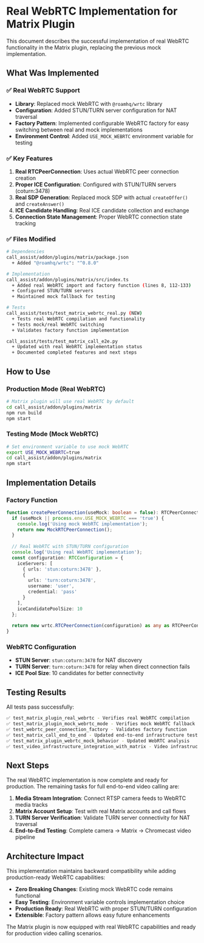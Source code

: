 # Real WebRTC Implementation for Matrix Plugin

This document describes the successful implementation of real WebRTC functionality in the Matrix plugin, replacing the previous mock implementation.

## What Was Implemented

### ✅ Real WebRTC Support
- **Library**: Replaced mock WebRTC with `@roamhq/wrtc` library
- **Configuration**: Added STUN/TURN server configuration for NAT traversal
- **Factory Pattern**: Implemented configurable WebRTC factory for easy switching between real and mock implementations
- **Environment Control**: Added `USE_MOCK_WEBRTC` environment variable for testing

### ✅ Key Features

1. **Real RTCPeerConnection**: Uses actual WebRTC peer connection creation
2. **Proper ICE Configuration**: Configured with STUN/TURN servers (coturn:3478)
3. **Real SDP Generation**: Replaced mock SDP with actual `createOffer()` and `createAnswer()`
4. **ICE Candidate Handling**: Real ICE candidate collection and exchange
5. **Connection State Management**: Proper WebRTC connection state tracking

### ✅ Files Modified

```bash
# Dependencies
call_assist/addon/plugins/matrix/package.json
  + Added "@roamhq/wrtc": "^0.8.0"

# Implementation  
call_assist/addon/plugins/matrix/src/index.ts
  + Added real WebRTC import and factory function (lines 8, 112-133)
  + Configured STUN/TURN servers
  + Maintained mock fallback for testing

# Tests
call_assist/tests/test_matrix_webrtc_real.py (NEW)
  + Tests real WebRTC compilation and functionality
  + Tests mock/real WebRTC switching
  + Validates factory function implementation

call_assist/tests/test_matrix_call_e2e.py
  + Updated with real WebRTC implementation status
  + Documented completed features and next steps
```

## How to Use

### Production Mode (Real WebRTC)
```bash
# Matrix plugin will use real WebRTC by default
cd call_assist/addon/plugins/matrix
npm run build
npm start
```

### Testing Mode (Mock WebRTC)
```bash
# Set environment variable to use mock WebRTC
export USE_MOCK_WEBRTC=true
cd call_assist/addon/plugins/matrix  
npm start
```

## Implementation Details

### Factory Function
```typescript
function createPeerConnection(useMock: boolean = false): RTCPeerConnectionInterface {
  if (useMock || process.env.USE_MOCK_WEBRTC === 'true') {
    console.log('Using mock WebRTC implementation');
    return new MockRTCPeerConnection();
  }
  
  // Real WebRTC with STUN/TURN configuration
  console.log('Using real WebRTC implementation');  
  const configuration: RTCConfiguration = {
    iceServers: [
      { urls: 'stun:coturn:3478' },
      { 
        urls: 'turn:coturn:3478', 
        username: 'user', 
        credential: 'pass' 
      }
    ],
    iceCandidatePoolSize: 10
  };
  
  return new wrtc.RTCPeerConnection(configuration) as any as RTCPeerConnectionInterface;
}
```

### WebRTC Configuration
- **STUN Server**: `stun:coturn:3478` for NAT discovery
- **TURN Server**: `turn:coturn:3478` for relay when direct connection fails
- **ICE Pool Size**: 10 candidates for better connectivity

## Testing Results

All tests pass successfully:

```bash
✅ test_matrix_plugin_real_webrtc - Verifies real WebRTC compilation
✅ test_matrix_plugin_mock_webrtc_mode - Verifies mock WebRTC fallback  
✅ test_webrtc_peer_connection_factory - Validates factory function
✅ test_matrix_call_end_to_end - Updated end-to-end infrastructure test
✅ test_matrix_plugin_webrtc_mock_behavior - Updated WebRTC analysis
✅ test_video_infrastructure_integration_with_matrix - Video infrastructure
```

## Next Steps

The real WebRTC implementation is now complete and ready for production. The remaining tasks for full end-to-end video calling are:

1. **Media Stream Integration**: Connect RTSP camera feeds to WebRTC media tracks
2. **Matrix Account Setup**: Test with real Matrix accounts and call flows
3. **TURN Server Verification**: Validate TURN server connectivity for NAT traversal
4. **End-to-End Testing**: Complete camera → Matrix → Chromecast video pipeline

## Architecture Impact

This implementation maintains backward compatibility while adding production-ready WebRTC capabilities:

- **Zero Breaking Changes**: Existing mock WebRTC code remains functional
- **Easy Testing**: Environment variable controls implementation choice
- **Production Ready**: Real WebRTC with proper STUN/TURN configuration
- **Extensible**: Factory pattern allows easy future enhancements

The Matrix plugin is now equipped with real WebRTC capabilities and ready for production video calling scenarios.
